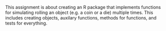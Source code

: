 This assignment is about creating an R package that implements functions for simulating rolling an object (e.g. a coin or a die) multiple times. This includes creating objects, auxilary functions, methods for functions, and tests for everything. 
